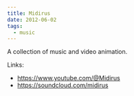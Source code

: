 ```yaml
---
title: Midirus
date: 2012-06-02
tags:
  - music
---
```


A collection of music and video animation.

Links:

- https://www.youtube.com/@Midirus
- https://soundcloud.com/midirus
